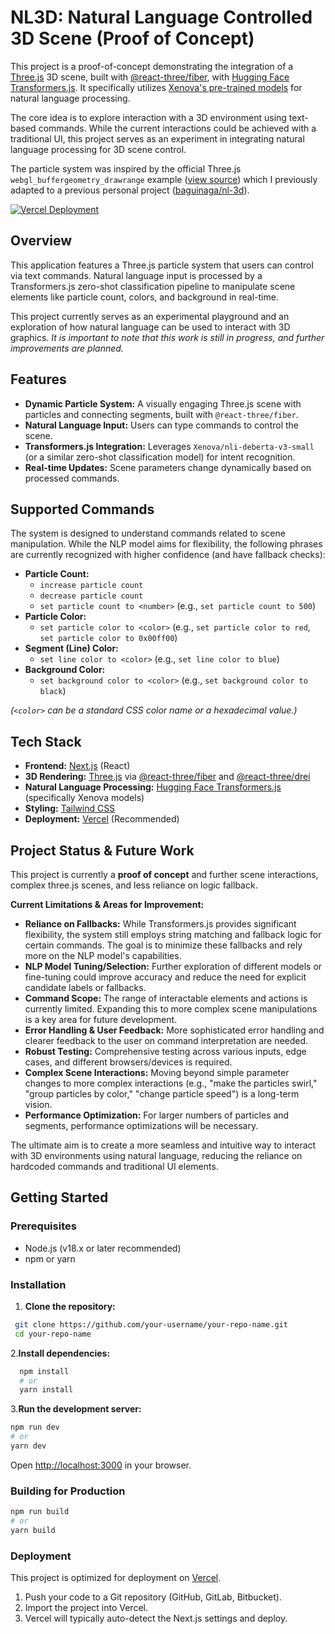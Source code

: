 # NL3D: Natural Language Controlled 3D Scene (Proof of Concept)

This project is a proof-of-concept demonstrating the integration of a [Three.js](https://threejs.org/) 3D scene, built with [@react-three/fiber](https://github.com/pmndrs/react-three-fiber), with [Hugging Face Transformers.js](https://huggingface.co/docs/transformers.js/index). It specifically utilizes [Xenova's pre-trained models](https://huggingface.co/Xenova) for natural language processing.

The core idea is to explore interaction with a 3D environment using text-based commands. While the current interactions could be achieved with a traditional UI, this project serves as an experiment in integrating natural language processing for 3D scene control.

The particle system was inspired by the official Three.js `webgl_buffergeometry_drawrange` example ([view source](https://github.com/mrdoob/three.js/blob/master/examples/webgl_buffergeometry_drawrange.html)) which I previously adapted to a previous personal project ([baguinaga/nl-3d](https://github.com/baguinaga/3d-angular-portfolio)).

[![Vercel Deployment](https://vercel.com/button)](nl-3d.vercel.app)

## Overview

This application features a Three.js particle system that users can control via text commands. Natural language input is processed by a Transformers.js zero-shot classification pipeline to manipulate scene elements like particle count, colors, and background in real-time.

This project currently serves as an experimental playground and an exploration of how natural language can be used to interact with 3D graphics. _It is important to note that this work is still in progress, and further improvements are planned._

## Features

- **Dynamic Particle System:** A visually engaging Three.js scene with particles and connecting segments, built with `@react-three/fiber`.
- **Natural Language Input:** Users can type commands to control the scene.
- **Transformers.js Integration:** Leverages `Xenova/nli-deberta-v3-small` (or a similar zero-shot classification model) for intent recognition.
- **Real-time Updates:** Scene parameters change dynamically based on processed commands.

## Supported Commands

The system is designed to understand commands related to scene manipulation. While the NLP model aims for flexibility, the following phrases are currently recognized with higher confidence (and have fallback checks):

- **Particle Count:**
  - `increase particle count`
  - `decrease particle count`
  - `set particle count to <number>` (e.g., `set particle count to 500`)
- **Particle Color:**
  - `set particle color to <color>` (e.g., `set particle color to red`, `set particle color to 0x00ff00`)
- **Segment (Line) Color:**
  - `set line color to <color>` (e.g., `set line color to blue`)
- **Background Color:**
  - `set background color to <color>` (e.g., `set background color to black`)

_(`<color>` can be a standard CSS color name or a hexadecimal value.)_

## Tech Stack

- **Frontend:** [Next.js](https://nextjs.org/) (React)
- **3D Rendering:** [Three.js](https://threejs.org/) via [@react-three/fiber](https://github.com/pmndrs/react-three-fiber) and [@react-three/drei](https://github.com/pmndrs/drei)
- **Natural Language Processing:** [Hugging Face Transformers.js](https://huggingface.co/docs/transformers.js/index) (specifically Xenova models)
- **Styling:** [Tailwind CSS](https://tailwindcss.com/)
- **Deployment:** [Vercel](https://vercel.com/) (Recommended)

## Project Status & Future Work

This project is currently a **proof of concept** and further scene interactions, complex three.js scenes, and less reliance on logic fallback.

**Current Limitations & Areas for Improvement:**

- **Reliance on Fallbacks:** While Transformers.js provides significant flexibility, the system still employs string matching and fallback logic for certain commands. The goal is to minimize these fallbacks and rely more on the NLP model's capabilities.
- **NLP Model Tuning/Selection:** Further exploration of different models or fine-tuning could improve accuracy and reduce the need for explicit candidate labels or fallbacks.
- **Command Scope:** The range of interactable elements and actions is currently limited. Expanding this to more complex scene manipulations is a key area for future development.
- **Error Handling & User Feedback:** More sophisticated error handling and clearer feedback to the user on command interpretation are needed.
- **Robust Testing:** Comprehensive testing across various inputs, edge cases, and different browsers/devices is required.
- **Complex Scene Interactions:** Moving beyond simple parameter changes to more complex interactions (e.g., "make the particles swirl," "group particles by color," "change particle speed") is a long-term vision.
- **Performance Optimization:** For larger numbers of particles and segments, performance optimizations will be necessary.

The ultimate aim is to create a more seamless and intuitive way to interact with 3D environments using natural language, reducing the reliance on hardcoded commands and traditional UI elements.

## Getting Started

### Prerequisites

- Node.js (v18.x or later recommended)
- npm or yarn

### Installation

1. **Clone the repository:**

```bash
 git clone https://github.com/your-username/your-repo-name.git
 cd your-repo-name
```

2.**Install dependencies:**

```bash
  npm install
  # or
  yarn install
```

3.**Run the development server:**

```bash
npm run dev
# or
yarn dev
```

Open [http://localhost:3000](http://localhost:3000) in your browser.

### Building for Production

```bash
npm run build
# or
yarn build
```

### Deployment

This project is optimized for deployment on [Vercel](https://vercel.com/).

1. Push your code to a Git repository (GitHub, GitLab, Bitbucket).
2. Import the project into Vercel.
3. Vercel will typically auto-detect the Next.js settings and deploy.
